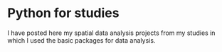 # Python for studies
I have posted here my spatial data analysis projects from my studies in which I used the  basic packages for data analysis.
